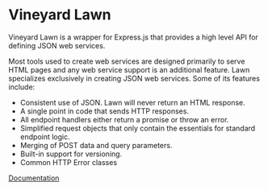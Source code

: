 # Vineyard Lawn

Vineyard Lawn is a wrapper for Express.js that provides a high level API for defining JSON web services.

Most tools used to create web services are designed primarily to serve HTML pages and any web service support is an additional feature. Lawn specializes exclusively in creating JSON web services.  Some of its features include:

* Consistent use of JSON.  Lawn will never return an HTML response.
* A single point in code that sends HTTP responses.
* All endpoint handlers either return a promise or throw an error.
* Simplified request objects that only contain the essentials for standard endpoint logic.
* Merging of POST data and query parameters.
* Built-in support for versioning.
* Common HTTP Error classes

[Documentation](doc/index.md)
